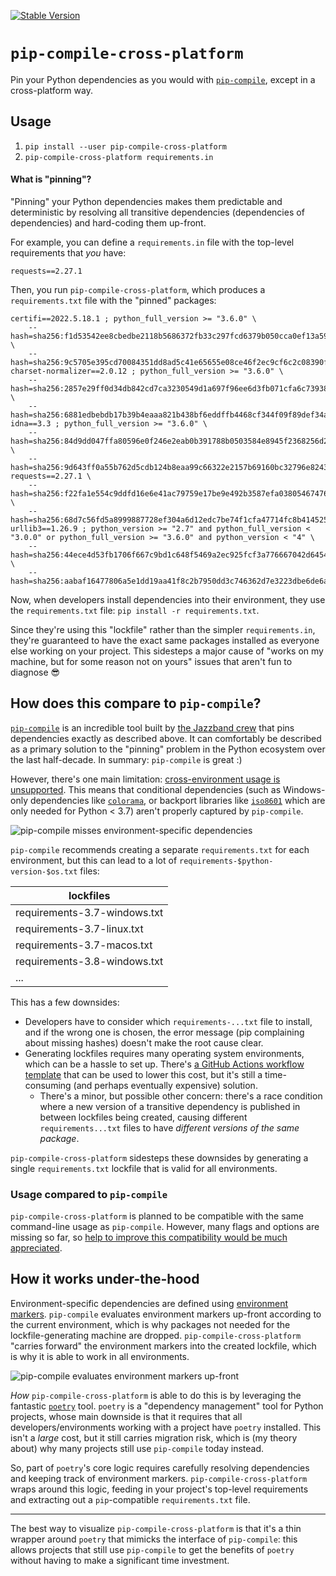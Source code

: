 
[![Stable Version](https://img.shields.io/pypi/v/pip-compile-cross-platform?label=stable)](https://pypi.org/project/pip-compile-cross-platform/)

# `pip-compile-cross-platform`

Pin your Python dependencies as you would with [`pip-compile`](https://github.com/jazzband/pip-tools#example-usage-for-pip-compile), except in a cross-platform way.

## Usage

1. `pip install --user pip-compile-cross-platform`
2. `pip-compile-cross-platform requirements.in`

#### What is "pinning"?

"Pinning" your Python dependencies makes them predictable and deterministic by resolving all transitive dependencies
(dependencies of dependencies) and hard-coding them up-front.

For example, you can define a `requirements.in` file with the top-level requirements that _you_ have:

```
requests==2.27.1
```

Then, you run `pip-compile-cross-platform`, which produces a `requirements.txt` file with the "pinned" packages:

```
certifi==2022.5.18.1 ; python_full_version >= "3.6.0" \
    --hash=sha256:f1d53542ee8cbedbe2118b5686372fb33c297fcd6379b050cca0ef13a597382a \
    --hash=sha256:9c5705e395cd70084351dd8ad5c41e65655e08ce46f2ec9cf6c2c08390f71eb7
charset-normalizer==2.0.12 ; python_full_version >= "3.6.0" \
    --hash=sha256:2857e29ff0d34db842cd7ca3230549d1a697f96ee6d3fb071cfa6c7393832597 \
    --hash=sha256:6881edbebdb17b39b4eaaa821b438bf6eddffb4468cf344f09f89def34a8b1df
idna==3.3 ; python_full_version >= "3.6.0" \
    --hash=sha256:84d9dd047ffa80596e0f246e2eab0b391788b0503584e8945f2368256d2735ff \
    --hash=sha256:9d643ff0a55b762d5cdb124b8eaa99c66322e2157b69160bc32796e824360e6d
requests==2.27.1 \
    --hash=sha256:f22fa1e554c9ddfd16e6e41ac79759e17be9e492b3587efa038054674760e72d \
    --hash=sha256:68d7c56fd5a8999887728ef304a6d12edc7be74f1cfa47714fc8b414525c9a61
urllib3==1.26.9 ; python_version >= "2.7" and python_full_version < "3.0.0" or python_full_version >= "3.6.0" and python_version < "4" \
    --hash=sha256:44ece4d53fb1706f667c9bd1c648f5469a2ec925fcf3a776667042d645472c14 \
    --hash=sha256:aabaf16477806a5e1dd19aa41f8c2b7950dd3c746362d7e3223dbe6de6ac448e
```

Now, when developers install dependencies into their environment, they use the `requirements.txt`
file: `pip install -r requirements.txt`.

Since they're using this "lockfile" rather than the simpler `requirements.in`, they're guaranteed to have the exact
same packages installed as everyone else working on your project. This sidesteps a major cause of "works on my machine, but for
some reason not on yours" issues that aren't fun to diagnose 😎

## How does this compare to `pip-compile`?

[`pip-compile`](https://github.com/jazzband/pip-tools) is an incredible tool built by
[the Jazzband crew](https://jazzband.co/) that pins dependencies exactly as described above.
It can comfortably be described as a primary solution to the "pinning" problem in the Python ecosystem over the last
half-decade. In summary: `pip-compile` is great :)

However, there's one main limitation: [cross-environment usage is
unsupported](https://github.com/jazzband/pip-tools#cross-environment-usage-of-requirementsinrequirementstxt-and-pip-compile).
This means that conditional dependencies (such as Windows-only dependencies like [`colorama`](https://pypi.org/project/colorama/),
or backport libraries like [`iso8601`](https://pypi.org/project/iso8601/) which are only needed for Python < 3.7) aren't
properly captured by `pip-compile`.

![`pip-compile` misses environment-specific dependencies](pip-compile-missed-requirements.png)

`pip-compile` recommends creating a separate `requirements.txt` for each environment, but this
can lead to a lot of `requirements-$python-version-$os.txt` files:

lockfiles|
---|
requirements-3.7-windows.txt|
requirements-3.7-linux.txt|
requirements-3.7-macos.txt|
requirements-3.8-windows.txt|
...|

This has a few downsides:

* Developers have to consider which `requirements-...txt` file to install, and if the wrong one is chosen, the error
  message (pip complaining about missing hashes) doesn't make the root cause clear.
* Generating lockfiles requires many operating system environments, which can be a hassle to set up. There's [a GitHub
  Actions workflow template](https://github.com/zzzeid/compile-requirements) that can be used to lower this cost, but
  it's still a time-consuming (and perhaps eventually expensive) solution.
    * There's a minor, but possible other concern: there's a race condition where a new version of a transitive
      dependency is published in between lockfiles being created, causing different `requirements...txt` files to
      have _different versions of the same package_.

`pip-compile-cross-platform` sidesteps these downsides by generating a single `requirements.txt` lockfile that
is valid for all environments.

### Usage compared to `pip-compile`

`pip-compile-cross-platform` is planned to be compatible with the same command-line usage as `pip-compile`. However,
many flags and options are missing so far, so [help to improve this compatibility would be much appreciated](https://gitlab.com/mitchhentges/pip-compile-cross-platform/-/issues/1).

## How it works under-the-hood

Environment-specific dependencies are defined using [environment markers](https://peps.python.org/pep-0496/).
`pip-compile` evaluates environment markers up-front according to the current environment, which is why packages not
needed for the lockfile-generating machine are dropped.
`pip-compile-cross-platform` "carries forward" the environment markers into the created lockfile, which is why it is
able to work in all environments.

![`pip-compile` evaluates environment markers up-front](environment-marker-evaluation.png)

_How_ `pip-compile-cross-platform` is able to do this is by leveraging the fantastic [`poetry`](https://github.com/python-poetry/poetry)
tool. `poetry` is a "dependency management" tool for Python projects, whose main downside is that it requires that all
developers/environments working with a project have `poetry` installed. This isn't a _large_ cost, but it still carries
migration risk, which is (my theory about) why many projects still use `pip-compile` today instead.

So, part of `poetry`'s core logic requires carefully resolving dependencies and keeping track of environment markers.
`pip-compile-cross-platform` wraps around this logic, feeding in your project's top-level requirements and extracting
out a `pip`-compatible `requirements.txt` file.

-----

The best way to visualize `pip-compile-cross-platform` is that it's a thin wrapper around `poetry` that mimicks the
interface of `pip-compile`: this allows projects that still use `pip-compile` to get the benefits of `poetry` without
having to make a significant time investment.